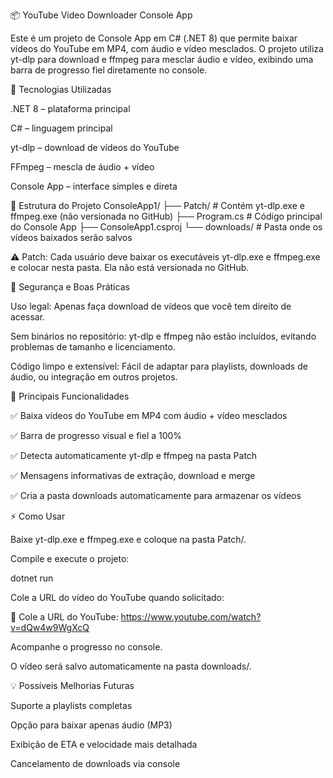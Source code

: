 📦 YouTube Video Downloader Console App

Este é um projeto de Console App em C# (.NET 8) que permite baixar vídeos do YouTube em MP4, com áudio e vídeo mesclados. O projeto utiliza yt-dlp para download e ffmpeg para mesclar áudio e vídeo, exibindo uma barra de progresso fiel diretamente no console.

🚀 Tecnologias Utilizadas

.NET 8
 – plataforma principal

C#
 – linguagem principal

yt-dlp
 – download de vídeos do YouTube

FFmpeg
 – mescla de áudio + vídeo

Console App – interface simples e direta

🧱 Estrutura do Projeto
ConsoleApp1/
├── Patch/                 # Contém yt-dlp.exe e ffmpeg.exe (não versionada no GitHub)
├── Program.cs             # Código principal do Console App
├── ConsoleApp1.csproj
└── downloads/             # Pasta onde os vídeos baixados serão salvos


⚠️ Patch: Cada usuário deve baixar os executáveis yt-dlp.exe e ffmpeg.exe e colocar nesta pasta. Ela não está versionada no GitHub.

🔐 Segurança e Boas Práticas

Uso legal: Apenas faça download de vídeos que você tem direito de acessar.

Sem binários no repositório: yt-dlp e ffmpeg não estão incluídos, evitando problemas de tamanho e licenciamento.

Código limpo e extensível: Fácil de adaptar para playlists, downloads de áudio, ou integração em outros projetos.

📄 Principais Funcionalidades

✅ Baixa vídeos do YouTube em MP4 com áudio + vídeo mesclados

✅ Barra de progresso visual e fiel a 100%

✅ Detecta automaticamente yt-dlp e ffmpeg na pasta Patch

✅ Mensagens informativas de extração, download e merge

✅ Cria a pasta downloads automaticamente para armazenar os vídeos

⚡ Como Usar

Baixe yt-dlp.exe e ffmpeg.exe e coloque na pasta Patch/.

Compile e execute o projeto:

dotnet run


Cole a URL do vídeo do YouTube quando solicitado:

🔗 Cole a URL do YouTube: https://www.youtube.com/watch?v=dQw4w9WgXcQ


Acompanhe o progresso no console.

O vídeo será salvo automaticamente na pasta downloads/.

💡 Possíveis Melhorias Futuras

Suporte a playlists completas

Opção para baixar apenas áudio (MP3)

Exibição de ETA e velocidade mais detalhada

Cancelamento de downloads via console